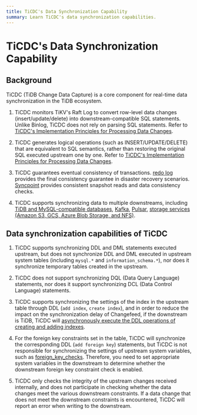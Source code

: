 ```yaml
---
title: TiCDC's Data Synchronization Capability
summary: Learn TiCDC's data synchronization capabilities.
---
```


# TiCDC's Data Synchronization Capability

## Background

TiCDC (TiDB Change Data Capture) is a core component for real-time data synchronization in the TiDB ecosystem.

1. TiCDC monitors TiKV's Raft Log to convert row-level data changes (insert/update/delete) into downstream-compatible SQL statements. Unlike Binlog, TiCDC does not rely on parsing SQL statements. Refer to [TiCDC's Implementation Principles for Processing Data Changes](/ticdc/ticdc-overview.md#implementation-of-processing-data-changes).


2. TiCDC generates logical operations (such as INSERT/UPDATE/DELETE) that are equivalent to SQL semantics, rather than restoring the original SQL executed upstream one by one. Refer to [TiCDC's Implementation Principles for Processing Data Changes](/ticdc/ticdc-overview.md#implementation-of-processing-data-changes).

3. TiCDC guarantees eventual consistency of transactions. [redo log](/ticdc/ticdc-sink-to-mysql.md#eventually-consistent-replication-in-disaster-scenarios) provides the final consistency guarantee in disaster recovery scenarios. [Syncpoint](/ticdc/ticdc-upstream-downstream-check.md#enable-syncpoint) provides consistent snapshot reads and data consistency checks.

4. TiCDC supports synchronizing data to multiple downstreams, including [TiDB and MySQL-compatible databases](/ticdc/ticdc-sink-to-mysql.md), [Kafka](/ticdc/ticdc-sink-to-kafka.md), [Pulsar](/ticdc/ticdc-sink-to-pulsar), [storage services (Amazon S3, GCS, Azure Blob Storage, and NFS)](/ticdc/ticdc-sink-to-cloud-storage.md).

## Data synchronization capabilities of TiCDC

1. TiCDC supports synchronizing DDL and DML statements executed upstream, but does not synchronize DDL and DML executed in upstream system tables (including `mysql.*` and `information_schema.*`), nor does it synchronize temporary tables created in the upstream.

2. TiCDC does not support synchronizing DQL (Data Query Language) statements, nor does it support synchronizing DCL (Data Control Language) statements.

3. TiCDC supports synchronizing the settings of the index in the upstream table through DDL (`add index`, `create index`), and in order to reduce the impact on the synchronization delay of Changefeed, if the downstream is TiDB, TiCDC will [asynchronously execute the DDL operations of creating and adding indexes](/ticdc/ticdc-ddl.md#asynchronous-execution-of-add-index-and-create-index-ddls).

4. For the foreign key constraints set in the table, TiCDC will synchronize the corresponding DDL (`add foreign key`) statements, but TiCDC is not responsible for synchronizing the settings of upstream system variables, such as [foreign_key_checks](/system-variables.md#foreign_key_checks). Therefore, you need to set appropriate system variables in the downstream to determine whether the downstream foreign key constraint check is enabled.

5. TiCDC only checks the integrity of the upstream changes received internally, and does not participate in checking whether the data changes meet the various downstream constraints. If a data change that does not meet the downstream constraints is encountered, TiCDC will report an error when writing to the downstream.